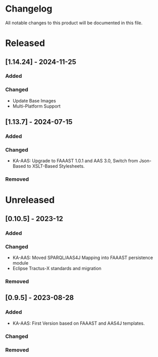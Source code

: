 <!--
 * Copyright (c) 2023,2024 T-Systems International GmbH 
 * Copyright (c) 2023 SAP SE 
 * Copyright (c) 2023,2024 Contributors to the Eclipse Foundation
 *
 * See the NOTICE file(s) distributed with this work for additional
 * information regarding copyright ownership.
 *
 * This program and the accompanying materials are made available under the
 * terms of the Apache License, Version 2.0 which is available at
 * https://www.apache.org/licenses/LICENSE-2.0.
 *
 * Unless required by applicable law or agreed to in writing, software
 * distributed under the License is distributed on an "AS IS" BASIS, WITHOUT
 * WARRANTIES OR CONDITIONS OF ANY KIND, either express or implied. See the
 * License for the specific language governing permissions and limitations
 * under the License.
 *
 * SPDX-License-Identifier: Apache-2.0
-->

# Changelog

All notable changes to this product will be documented in this file.

# Released

## [1.14.24] - 2024-11-25

### Added

### Changed

- Update Base Images
- Multi-Platform Support

## [1.13.7] - 2024-07-15

### Added

### Changed

- KA-AAS: Upgrade to FAAAST 1.0.1 and AAS 3.0, Switch from Json-Based to XSLT-Based Stylesheets.

### Removed

# Unreleased

## [0.10.5] - 2023-12

### Added

### Changed

- KA-AAS: Moved SPARQL/AAS4J Mapping into FAAAST persistence module
- Eclipse Tractus-X standards and migration

### Removed

## [0.9.5] - 2023-08-28

### Added

- KA-AAS: First Version based on FAAAST and AAS4J templates.

### Changed

### Removed
